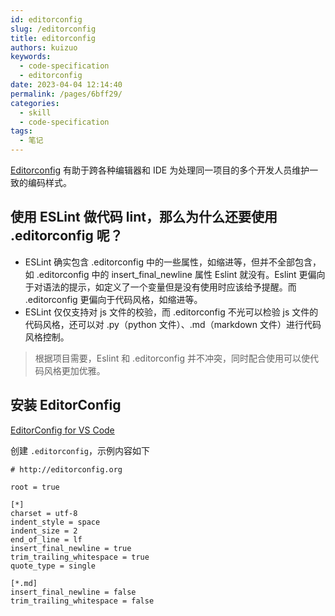 ```yaml
---
id: editorconfig
slug: /editorconfig
title: editorconfig
authors: kuizuo
keywords:
  - code-specification
  - editorconfig
date: 2023-04-04 12:14:40
permalink: /pages/6bff29/
categories:
  - skill
  - code-specification
tags:
  - 笔记
---
```


[Editorconfig](https://editorconfig.org/) 有助于跨各种编辑器和 IDE 为处理同一项目的多个开发人员维护一致的编码样式。

## 使用 ESLint 做代码 lint，那么为什么还要使用 .editorconfig 呢？

- ESLint 确实包含 .editorconfig 中的一些属性，如缩进等，但并不全部包含，如 .editorconfig 中的 insert_final_newline 属性 Eslint 就没有。Eslint 更偏向于对语法的提示，如定义了一个变量但是没有使用时应该给予提醒。而 .editorconfig 更偏向于代码风格，如缩进等。
- ESLint 仅仅支持对 js 文件的校验，而 .editorconfig 不光可以检验 js 文件的代码风格，还可以对 .py（python 文件）、.md（markdown 文件）进行代码风格控制。

> 根据项目需要，Eslint 和 .editorconfig 并不冲突，同时配合使用可以使代码风格更加优雅。

## 安装 EditorConfig

[EditorConfig for VS Code](https://marketplace.visualstudio.com/items?itemName=EditorConfig.EditorConfig)

创建 `.editorconfig`，示例内容如下

```editorconfig title='.editorconfig'
# http://editorconfig.org

root = true

[*]
charset = utf-8
indent_style = space
indent_size = 2
end_of_line = lf
insert_final_newline = true
trim_trailing_whitespace = true
quote_type = single

[*.md]
insert_final_newline = false
trim_trailing_whitespace = false
```